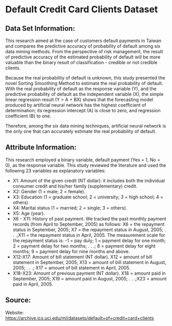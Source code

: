 # Default Credit Card Clients Dataset

## Data Set Information:

This research aimed at the case of customers default payments in Taiwan and compares the predictive accuracy of probability of default among six data mining methods. From the perspective of risk management, the result of predictive accuracy of the estimated probability of default will be more valuable than the binary result of classification - credible or not credible clients. 

Because the real probability of default is unknown, this study presented the novel Sorting Smoothing Method to estimate the real probability of default. With the real probability of default as the response variable (Y), and the predictive probability of default as the independent variable (X), the simple linear regression result (Y = A + BX) shows that the forecasting model produced by artificial neural network has the highest coefficient of determination; its regression intercept (A) is close to zero, and regression coefficient (B) to one. 

Therefore, among the six data mining techniques, artificial neural network is the only one that can accurately estimate the real probability of default.


## Attribute Information:

This research employed a binary variable, default payment (Yes = 1, No = 0), as the response variable. This study reviewed the literature and used the following 23 variables as explanatory variables:
- X1: Amount of the given credit (NT dollar): it includes both the individual consumer credit and his/her family (supplementary) credit.
- X2: Gender (1 = male; 2 = female).
- X3: Education (1 = graduate school; 2 = university; 3 = high school; 4 = others).
- X4: Marital status (1 = married; 2 = single; 3 = others).
- X5: Age (year).
- X6 - X11: History of past payment. We tracked the past monthly payment records (from April to September, 2005) as follows: X6 = the repayment status in September, 2005; X7 = the repayment status in August, 2005; . . .;X11 = the repayment status in April, 2005. The measurement scale for the repayment status is: -1 = pay duly; 1 = payment delay for one month; 2 = payment delay for two months; . . .; 8 = payment delay for eight months; 9 = payment delay for nine months and above.
- X12-X17: Amount of bill statement (NT dollar). X12 = amount of bill statement in September, 2005; X13 = amount of bill statement in August, 2005; . . .; X17 = amount of bill statement in April, 2005.
- X18-X23: Amount of previous payment (NT dollar). X18 = amount paid in September, 2005; X19 = amount paid in August, 2005; . . .;X23 = amount paid in April, 2005.

## Source:
Website: https://archive.ics.uci.edu/ml/datasets/default+of+credit+card+clients
